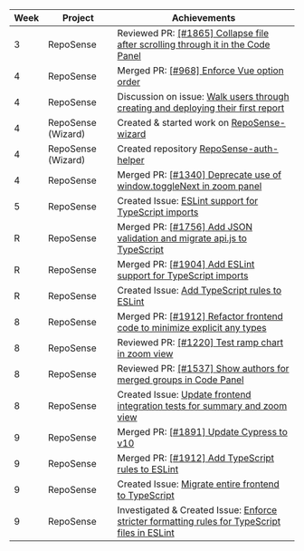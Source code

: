 | Week | Project            | Achievements                                                                                                                                         |
|------|--------------------|------------------------------------------------------------------------------------------------------------------------------------------------------|
| 3    | RepoSense          | Reviewed PR: [[#1865] Collapse file after scrolling through it in the Code Panel](https://github.com/reposense/RepoSense/pull/1860)                  |
| 4    | RepoSense          | Merged PR: [[#968] Enforce Vue option order](https://github.com/reposense/RepoSense/pull/1867)                                                       |
| 4    | RepoSense          | Discussion on issue: [Walk users through creating and deploying their first report](https://github.com/reposense/RepoSense/issues/1430)              |
| 4    | RepoSense (Wizard) | Created & started work on [RepoSense-wizard](https://github.com/reposense/RepoSense-wizard)                                                          |
| 4    | RepoSense (Wizard) | Created repository [RepoSense-auth-helper](https://github.com/reposense/RepoSense-auth-helper)                                                       |
| 4    | RepoSense          | Merged PR: [[#1340] Deprecate use of window.toggleNext in zoom panel](https://github.com/reposense/RepoSense/pull/1866)                              |
| 5    | RepoSense          | Created Issue: [ESLint support for TypeScript imports](https://github.com/reposense/RepoSense/issues/1904)                                           |
| R    | RepoSense          | Merged PR: [[#1756] Add JSON validation and migrate api.js to TypeScript](https://github.com/reposense/RepoSense/pull/1903)                          |
| R    | RepoSense          | Merged PR: [[#1904] Add ESLint support for TypeScript imports](https://github.com/reposense/RepoSense/pull/1905)                                     |
| R    | RepoSense          | Created Issue: [Add TypeScript rules to ESLint](https://github.com/reposense/RepoSense/issues/1912)                                                  |
| 8    | RepoSense          | Merged PR: [[#1912] Refactor frontend code to minimize explicit any types](https://github.com/reposense/RepoSense/pull/1914)                         |
| 8    | RepoSense          | Reviewed PR: [[#1220] Test ramp chart in zoom view](https://github.com/reposense/RepoSense/pull/1930)                                                |
| 8    | RepoSense          | Reviewed PR: [[#1537] Show authors for merged groups in Code Panel](https://github.com/reposense/RepoSense/pull/1939)                                |
| 8    | RepoSense          | Created Issue: [Update frontend integration tests for summary and zoom view](https://github.com/reposense/RepoSense/issues/1931)                     |
| 9    | RepoSense          | Merged PR: [[#1891] Update Cypress to v10](https://github.com/reposense/RepoSense/pull/1922)                                                         |
| 9    | RepoSense          | Merged PR: [[#1912] Add TypeScript rules to ESLint](https://github.com/reposense/RepoSense/pull/1913)                                                |
| 9    | RepoSense          | Created Issue: [Migrate entire frontend to TypeScript](https://github.com/reposense/RepoSense/issues/1936)                                           |
| 9    | RepoSense          | Investigated & Created Issue: [Enforce stricter formatting rules for TypeScript files in ESLint](https://github.com/reposense/RepoSense/issues/1945) |